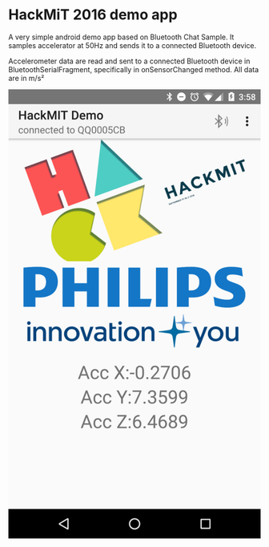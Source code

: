 # HackMiT 2016 demo app
A very simple android demo app based on Bluetooth Chat Sample. It samples accelerator at 50Hz and sends it to a connected Bluetooth device.

Accelerometer data are read and sent to a connected Bluetooth device in BluetoothSerialFragment, specifically in onSensorChanged method. All data are in m/s²

![share](https://github.com/mladen-milosevic-philips/hackMiT2016-demo/blob/master/screenshot/screen1.png)
